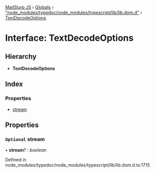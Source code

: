 [MailSlurp JS](../README.md) › [Globals](../globals.md) › ["node_modules/typedoc/node_modules/typescript/lib/lib.dom.d"](../modules/_node_modules_typedoc_node_modules_typescript_lib_lib_dom_d_.md) › [TextDecodeOptions](_node_modules_typedoc_node_modules_typescript_lib_lib_dom_d_.textdecodeoptions.md)

# Interface: TextDecodeOptions

## Hierarchy

* **TextDecodeOptions**

## Index

### Properties

* [stream](_node_modules_typedoc_node_modules_typescript_lib_lib_dom_d_.textdecodeoptions.md#optional-stream)

## Properties

### `Optional` stream

• **stream**? : *boolean*

Defined in node_modules/typedoc/node_modules/typescript/lib/lib.dom.d.ts:1715
